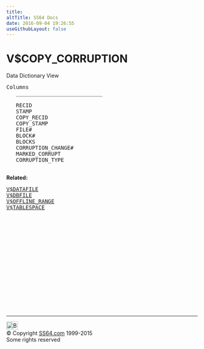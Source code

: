 ```yaml
---
title:
altTitle: SS64 Docs
date: 2016-09-04 19:26:55
useGithubLayout: false
---
```

<!-- #BeginLibraryItem "/Library/head_orav.lbi" --><!-- #EndLibraryItem --><h1>V$COPY_CORRUPTION </h1>  
 <p> Data Dictionary View </p> 
 
<pre>Columns
   ___________________________
 
   RECID
   STAMP
   COPY_RECID
   COPY_STAMP
   FILE#
   BLOCK#
   BLOCKS
   CORRUPTION_CHANGE#
   MARKED_CORRUPT
   CORRUPTION_TYPE

</pre>
<p><b>Related:</b></p><pre><a href="V$DATAFILE.html">V$DATAFILE</a> 
<a href="V$DBFILE.html">V$DBFILE</a> 
<a href="V$OFFLINE_RANGE.html">V$OFFLINE_RANGE</a> 
<a href="V$TABLESPACE.html">V$TABLESPACE</a> </pre><!-- #BeginLibraryItem "/Library/foot_orad.lbi" --><p>
<!-- oracle-footer -->
<ins class="adsbygoogle" style="display:inline-block;width:300px;height:250px" data-ad-client="ca-pub-6140977852749469" data-ad-slot="4275490898"></ins>
<script>
(adsbygoogle = window.adsbygoogle || []).push({});
</script></p>
<hr>
<div id="bl" class="footer"><a href="V$COPY_CORRUPTION.html#"><img src="../images/top.png" width="30" height="22" alt="Back to the Top"></a></div>
<div id="br" class="footer, tagline">© Copyright <a href="http://ss64.com/">SS64.com</a> 1999-2015<br>
Some rights reserved</div>
<!-- #EndLibraryItem -->


